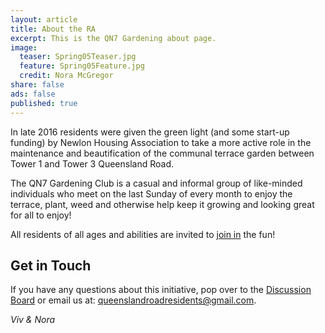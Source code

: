 ```yaml
---
layout: article
title: About the RA
excerpt: This is the QN7 Gardening about page.
image:
  teaser: Spring05Teaser.jpg
  feature: Spring05Feature.jpg
  credit: Nora McGregor
share: false
ads: false
published: true
---
```


In late 2016 residents were given the green light (and some start-up funding) by Newlon Housing Association to take a more active role in the maintenance and beautification of the communal terrace garden between Tower 1 and Tower 3 Queensland Road.

The QN7 Gardening Club is a casual and informal group of like-minded individuals who meet on the last Sunday of every month to enjoy the terrace, plant, weed and otherwise help keep it growing and looking great for all to enjoy!

All residents of all ages and abilities are invited to [join in](https://qn7gardening.github.io/getting-started/) the fun!

## Get in Touch 

If you have any questions about this initiative, pop over to the [Discussion Board](https://qn7gardening.slack.com/shared_invite/MTg0NDIyNDk4MTYzLTE0OTUwMDU4NjItOTAzNWY2YzZiMQ) or email us at: [queenslandroadresidents@gmail.com](queenslandroadresidents@gmail.com).

*Viv & Nora*
